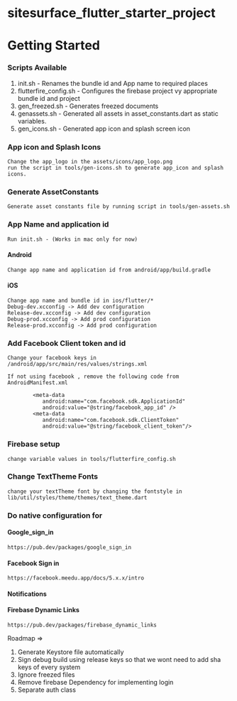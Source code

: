 # sitesurface_flutter_starter_project


# Getting Started


### Scripts Available
1. init.sh - Renames the bundle id and App name to required places
2. flutterfire_config.sh - Configures the firebase project vy appropriate bundle id and project
3. gen_freezed.sh - Generates freezed documents
4. genassets.sh - Generated all assets in asset_constants.dart as static variables.
5. gen_icons.sh - Generated app icon and splash screen icon

### App icon and Splash Icons
    Change the app_logo in the assets/icons/app_logo.png
    run the script in tools/gen-icons.sh to generate app_icon and splash icons.

### Generate AssetConstants
    Generate asset constants file by running script in tools/gen-assets.sh

### App Name and application id
    Run init.sh - (Works in mac only for now)
#### Android
    Change app name and application id from android/app/build.gradle

#### iOS
    Change app name and bundle id in ios/flutter/*
    Debug-dev.xcconfig -> Add dev configuration
    Release-dev.xcconfig -> Add dev configuration
    Debug-prod.xcconfig -> Add prod configuration
    Release-prod.xcconfig -> Add prod configuration

### Add Facebook Client token and id
    Change your facebook keys in /android/app/src/main/res/values/strings.xml

    If not using facebook , remove the following code from AndroidManifest.xml
```
        <meta-data
           android:name="com.facebook.sdk.ApplicationId"
           android:value="@string/facebook_app_id" />
        <meta-data 
           android:name="com.facebook.sdk.ClientToken" 
           android:value="@string/facebook_client_token"/>
```
### Firebase setup
    change variable values in tools/flutterfire_config.sh

### Change TextTheme Fonts
    change your textTheme font by changing the fontstyle in lib/util/styles/theme/themes/text_theme.dart



### Do native configuration for  
#### Google_sign_in
    https://pub.dev/packages/google_sign_in
#### Facebook Sign in
    https://facebook.meedu.app/docs/5.x.x/intro

#### Notifications
#### Firebase Dynamic Links
    https://pub.dev/packages/firebase_dynamic_links



Roadmap => 
1. Generate Keystore file automatically
2. Sign debug build using release keys so that we wont need to add sha keys of every system
3. Ignore freezed files
4. Remove firebase Dependency for implementing login
5. Separate auth class

    





